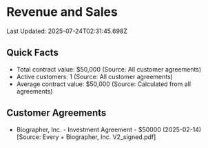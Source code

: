 # Revenue and Sales
Last Updated: 2025-07-24T02:31:45.698Z

## Quick Facts
- Total contract value: $50,000 (Source: All customer agreements)
- Active customers: 1 (Source: All customer agreements)
- Average contract value: $50,000 (Source: Calculated from all agreements)

## Customer Agreements
- Biographer, Inc. - Investment Agreement - $50000 (2025-02-14) [Source: Every + Biographer, Inc. V2_signed.pdf]

